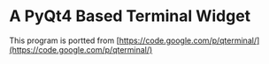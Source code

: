 A PyQt4 Based Terminal Widget
===========================

This program is portted from [https://code.google.com/p/qterminal/](https://code.google.com/p/qterminal/)



